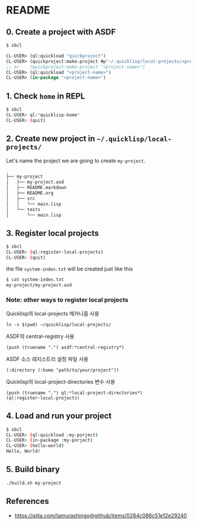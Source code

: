 # README

## 0. Create a project with ASDF

```bash
$ sbcl
```

```lisp
CL-USER> (ql:quickload "quickproject")
CL-USER> (quickproject:make-project #p"~/.quicklisp/local-projects/<project-name>" :name "<project-name>")
;; or    (quickproject:make-project "<project-name>")
CL-USER> (ql:quickload "<project-name>")
CL-USER> (in-package "<project-name>")
```

## 1. Check `home` in REPL

```bash
$ sbcl
CL-USER> ql:*quicklisp-home*
CL-USER> (quit)
```

## 2. Create new project in `~/.quicklisp/local-projects/`

Let's name the project we are going to create `my-project`.

```bash
.
├── my-project
│   ├── my-project.asd
│   ├── README.markdown
│   ├── README.org
│   ├── src
│   │   └── main.lisp
│   └── tests
│       └── main.lisp
```

## 3. Register local projects

```bash
$ sbcl
CL-USER> (ql:register-local-projects)
CL-USER> (quit)
```

the file `system-index.txt` will be created just like this

```bash
$ cat system-index.txt
my-project/my-project.asd
```

### Note: other ways to register local projects

Quicklisp의 local-projects 메커니즘 사용

```
ln -s $(pwd) ~/quicklisp/local-projects/
```

ASDF의 central-registry 사용

```
(push (truename ".") asdf:*central-registry*)
```

ASDF 소스 레지스트리 설정 파일 사용

```
(:directory (:home "path/to/your/project"))
```

Quicklisp의 local-project-directories 변수 사용

```
(push (truename ".") ql:*local-project-directories*)
(ql:register-local-projects)
```

## 4. Load and run your project

```bash
$ sbcl
CL-USER> (ql:quickload :my-porject)
CL-USER> (in-package :my-porject)
CL-USER> (hello-world)
Hello, World!
```

## 5. Build binary

```bash
./build.sh my-project
```

## References

- <https://qiita.com/tamurashingo@github/items/0284c086c51e12e29240>
